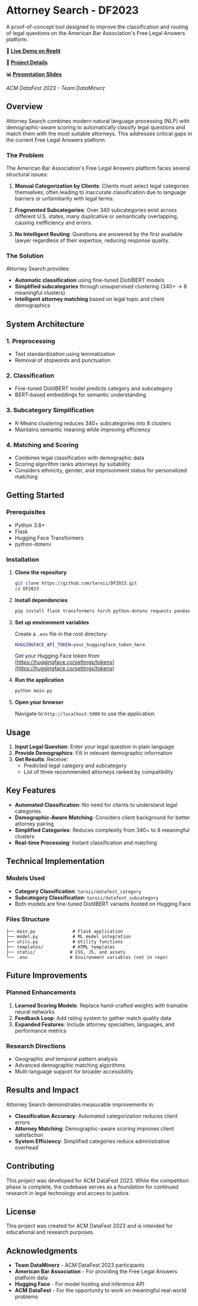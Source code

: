 # Attorney Search - DF2023

A proof-of-concept tool designed to improve the classification and routing of legal questions on the American Bar Association's Free Legal Answers platform.

**🚀 [Live Demo on Replit](https://replit.com/@taroii/DF2023-Attorney-Search?v=1)**

**📄 [Project Details](https://taroiyadomi.netlify.app/articles/attorney_search/)**

**📊 [Presentation Slides](https://docs.google.com/presentation/d/1bQCYkxnFNVQGjQCFuIDbAG_xSq_VcFGqViplO63UB44/edit?usp=sharing)**

*ACM DataFest 2023 - Team DataMinerz*

## Overview

Attorney Search combines modern natural language processing (NLP) with demographic-aware scoring to automatically classify legal questions and match them with the most suitable attorneys. This addresses critical gaps in the current Free Legal Answers platform.

### The Problem

The American Bar Association's Free Legal Answers platform faces several structural issues:

1. **Manual Categorization by Clients**: Clients must select legal categories themselves, often leading to inaccurate classification due to language barriers or unfamiliarity with legal terms.

2. **Fragmented Subcategories**: Over 340 subcategories exist across different U.S. states, many duplicative or semantically overlapping, causing inefficiency and errors.

3. **No Intelligent Routing**: Questions are answered by the first available lawyer regardless of their expertise, reducing response quality.

### The Solution

Attorney Search provides:
- **Automatic classification** using fine-tuned DistilBERT models
- **Simplified subcategories** through unsupervised clustering (340+ → 8 meaningful clusters)
- **Intelligent attorney matching** based on legal topic and client demographics

## System Architecture

### 1. Preprocessing
- Text standardization using lemmatization
- Removal of stopwords and punctuation

### 2. Classification
- Fine-tuned DistilBERT model predicts category and subcategory
- BERT-based embeddings for semantic understanding

### 3. Subcategory Simplification
- K-Means clustering reduces 340+ subcategories into 8 clusters
- Maintains semantic meaning while improving efficiency

### 4. Matching and Scoring
- Combines legal classification with demographic data
- Scoring algorithm ranks attorneys by suitability
- Considers ethnicity, gender, and imprisonment status for personalized matching

## Getting Started

### Prerequisites
- Python 3.8+
- Flask
- Hugging Face Transformers
- python-dotenv

### Installation

1. **Clone the repository**
   ```bash
   git clone https://github.com/taroii/DF2023.git
   cd DF2023
   ```

2. **Install dependencies**
   ```bash
   pip install flask transformers torch python-dotenv requests pandas numpy
   ```

3. **Set up environment variables**

   Create a `.env` file in the root directory:
   ```bash
   HUGGINGFACE_API_TOKEN=your_huggingface_token_here
   ```

   Get your Hugging Face token from [https://huggingface.co/settings/tokens](https://huggingface.co/settings/tokens)

4. **Run the application**
   ```bash
   python main.py
   ```

5. **Open your browser**

   Navigate to `http://localhost:5000` to use the application.

## Usage

1. **Input Legal Question**: Enter your legal question in plain language
2. **Provide Demographics**: Fill in relevant demographic information
3. **Get Results**: Receive:
   - Predicted legal category and subcategory
   - List of three recommended attorneys ranked by compatibility

## Key Features

- **Automated Classification**: No need for clients to understand legal categories
- **Demographic-Aware Matching**: Considers client background for better attorney pairing
- **Simplified Categories**: Reduces complexity from 340+ to 8 meaningful clusters
- **Real-time Processing**: Instant classification and matching

## Technical Implementation

### Models Used
- **Category Classification**: `taroii/datafest_category`
- **Subcategory Classification**: `taroii/datafest_subcategory`
- Both models are fine-tuned DistilBERT variants hosted on Hugging Face

### Files Structure
```
├── main.py              # Flask application
├── model.py             # ML model integration
├── utils.py             # Utility functions
├── templates/           # HTML templates
├── static/             # CSS, JS, and assets
└── .env                # Environment variables (not in repo)
```

## Future Improvements

### Planned Enhancements
1. **Learned Scoring Models**: Replace hand-crafted weights with trainable neural networks
2. **Feedback Loop**: Add rating system to gather match quality data
3. **Expanded Features**: Include attorney specialties, languages, and performance metrics

### Research Directions
- Geographic and temporal pattern analysis
- Advanced demographic matching algorithms
- Multi-language support for broader accessibility

## Results and Impact

Attorney Search demonstrates measurable improvements in:
- **Classification Accuracy**: Automated categorization reduces client errors
- **Attorney Matching**: Demographic-aware scoring improves client satisfaction
- **System Efficiency**: Simplified categories reduce administrative overhead

## Contributing

This project was developed for ACM DataFest 2023. While the competition phase is complete, the codebase serves as a foundation for continued research in legal technology and access to justice.

## License

This project was created for ACM DataFest 2023 and is intended for educational and research purposes.

## Acknowledgments

- **Team DataMinerz** - ACM DataFest 2023 participants
- **American Bar Association** - For providing the Free Legal Answers platform data
- **Hugging Face** - For model hosting and inference API
- **ACM DataFest** - For the opportunity to work on meaningful real-world problems
